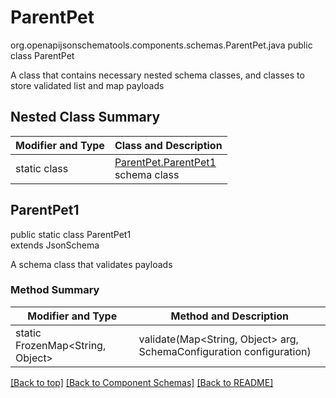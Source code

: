 # ParentPet
org.openapijsonschematools.components.schemas.ParentPet.java
public class ParentPet

A class that contains necessary nested schema classes, and classes to store validated list and map payloads

## Nested Class Summary
| Modifier and Type | Class and Description |
| ----------------- | ---------------------- |
| static class | [ParentPet.ParentPet1](#parentpet1)<br> schema class |

## ParentPet1
public static class ParentPet1<br>
extends JsonSchema

A schema class that validates payloads

### Method Summary
| Modifier and Type | Method and Description |
| ----------------- | ---------------------- |
| static FrozenMap<String, Object> | validate(Map<String, Object> arg, SchemaConfiguration configuration) |

[[Back to top]](#top) [[Back to Component Schemas]](../../../README.md#Component-Schemas) [[Back to README]](../../../README.md)
